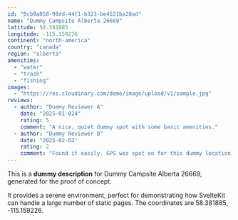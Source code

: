 ```yaml
---
id: "0cb9a858-98dd-44f1-b323-be4521ba28ad"
name: "Dummy Campsite Alberta 26669"
latitude: 58.381885
longitude: -115.159226
continent: "north-america"
country: "canada"
region: "alberta"
amenities:
  - "water"
  - "trash"
  - "fishing"
images:
  - "https://res.cloudinary.com/demo/image/upload/v1/sample.jpg"
reviews:
  - author: "Dummy Reviewer A"
    date: "2025-01-024"
    rating: 5
    comment: "A nice, quiet dummy spot with some basic amenities."
  - author: "Dummy Reviewer B"
    date: "2025-02-02"
    rating: 2
    comment: "Found it easily. GPS was spot on for this dummy location."
---
```


This is a **dummy description** for Dummy Campsite Alberta 26669, generated for the proof of concept.

It provides a serene environment, perfect for demonstrating how SvelteKit can handle a large number of static pages. The coordinates are 58.381885, -115.159226.

